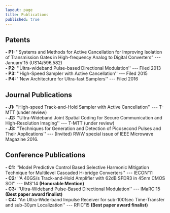 ```yaml
---
layout: page
title: Publications
published: true
---
```


## Patents

**- P1:** ''Systems and Methods for Active Cancellation for Improving Isolation of Transmission Gates in High-frequency Analog to Digital Converters” --- January'15 (US14/596,582)<br>
**- P2:** ''Ultra-wideband Pulse-based Directional Modulation'' --- Filed 2013<br>
**- P3:** ''High-Speed Sampler with Active Cancellation'' --- Filed 2015<br>
**- P4:** ''New Architecture for Ultra-fast Samplers'' --- Filed 2016<br>

## Journal Publications

**- J1:** ''High-speed Track-and-Hold Sampler with Active Cancellation'' --- T-MTT (under review)<br>
**- J2:** ''Ultra-Wideband Joint Spatial Coding for Secure Communication and High-Resolution Imaging'' --- T-MTT (under review)<br>
**- J3:** ''Techniques for Generation and Detection of Picosecond Pulses and Their Applications'' ---  (Invited) RWW special issue of IEEE Microwave Magazine 2016.<br>


## Conference Publications

**- C1:** ''Model Predictive Control Based Selective Harmonic Mitigation Technique for Multilevel Cascaded H-bridge Converters'' --- IECON'11<br>
**- C2:** ''A 40GS/s Track-and-Hold Amplifier with 62dB SFDR3 in 45nm CMOS SOI'' --- IMS'14 **(Honorable Mention)**<br>
**- C3:** ''Ultra-Wideband Pulse-Based Directional Modulation'' --- IMaRC'15 **(Best paper award finalist)**<br>
**- C4:** ''An Ultra-Wide-band Impulse Receiver for sub-100fsec Time-Transfer and sub-30μm Localization'' --- RFIC'15 **(Best paper award finalist)**<br>




